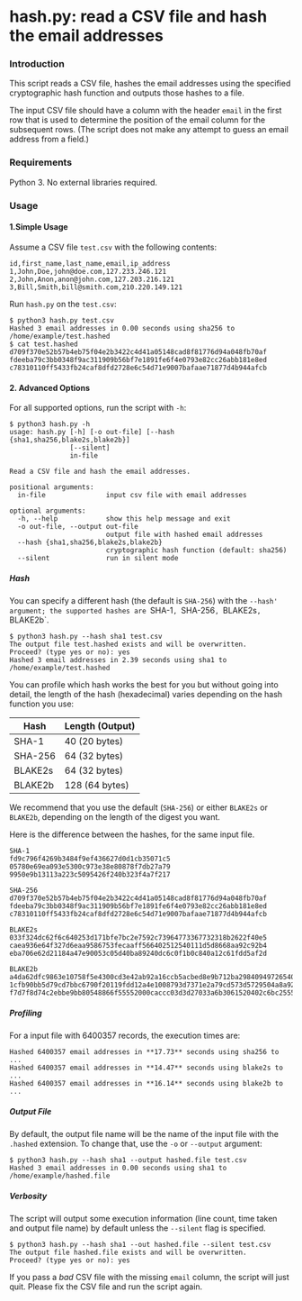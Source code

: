 # hash.py: read a CSV file and hash the email addresses

### Introduction
This script reads a CSV file, hashes the email addresses using the specified cryptographic hash function and outputs those hashes to a file.

The input CSV file should have a column with the header `email` in the first row that is used to determine the position of the email column for the subsequent rows. (The script does not make any attempt to guess an email address from a field.)

### Requirements

Python 3. No external libraries required.

### Usage

#### 1.Simple Usage
Assume a CSV file `test.csv` with the following contents:
```
id,first_name,last_name,email,ip_address
1,John,Doe,john@doe.com,127.233.246.121
2,John,Anon,anon@john.com,127.203.216.121
3,Bill,Smith,bill@smith.com,210.220.149.121
```
Run `hash.py` on the `test.csv`:

```
$ python3 hash.py test.csv 
Hashed 3 email addresses in 0.00 seconds using sha256 to /home/example/test.hashed
$ cat test.hashed 
d709f370e52b57b4eb75f04e2b3422c4d41a05148cad8f81776d94a048fb70af
fdeeba79c3bb0348f9ac311909b56bf7e1891fe6f4e0793e82cc26abb181e8ed
c78310110ff5433fb24caf8dfd2728e6c54d71e9007bafaae71877d4b944afcb
```

#### 2. Advanced Options

For all supported options, run the script with `-h`:

```
$ python3 hash.py -h
usage: hash.py [-h] [-o out-file] [--hash {sha1,sha256,blake2s,blake2b}]
               [--silent]
               in-file

Read a CSV file and hash the email addresses.

positional arguments:
  in-file               input csv file with email addresses

optional arguments:
  -h, --help            show this help message and exit
  -o out-file, --output out-file
                        output file with hashed email addresses
  --hash {sha1,sha256,blake2s,blake2b}
                        cryptographic hash function (default: sha256)
  --silent              run in silent mode
```

##### Hash

You can specify a different hash (the default is `SHA-256`) with the `--hash' argument; the supported hashes are `SHA-1`, `SHA-256`, `BLAKE2s`, `BLAKE2b`. 

```
$ python3 hash.py --hash sha1 test.csv 
The output file test.hashed exists and will be overwritten.
Proceed? (type yes or no): yes
Hashed 3 email addresses in 2.39 seconds using sha1 to /home/example/test.hashed
```

You can profile which hash works the best for you but without going into detail, the length of the hash (hexadecimal) varies depending on the hash function you use:

| Hash      | Length (Output) |
| --------- | --------------- |
| SHA-1     |  40 (20 bytes)  |
| SHA-256   |  64 (32 bytes)  |
| BLAKE2s   |  64 (32 bytes)  |
| BLAKE2b   |  128 (64 bytes) |

We recommend that you use the default (`SHA-256`) or either `BLAKE2s` or `BLAKE2b`, depending on the length of the digest you want.

Here is the difference between the hashes, for the same input file.

```
SHA-1
fd9c796f4269b3484f9ef436627d0d1cb35071c5
05780e69ea093e5300c973e38e80878f7db27a79
9950e9b13113a223c5095426f240b323f4a7f217

```

```
SHA-256
d709f370e52b57b4eb75f04e2b3422c4d41a05148cad8f81776d94a048fb70af
fdeeba79c3bb0348f9ac311909b56bf7e1891fe6f4e0793e82cc26abb181e8ed
c78310110ff5433fb24caf8dfd2728e6c54d71e9007bafaae71877d4b944afcb
```

```
BLAKE2s
033f324dc62f6c640253d171bfe7bc2e7592c73964773367732318b2622f40e5
caea936e64f327d6eaa9586753fecaaff566402512540111d5d8668aa92c92b4
eba706e62d21184a47e90053c05d40ba89240dc6c0f1b0c840a12c61fdd5af2d
```

```
BLAKE2b
a4da62dfc9863e10758f5e4300cd3e42ab92a16ccb5acbed8e9b712ba298409497265402157cee1ada0d22b98e02cc613ebbc616c4d48b2647a9e83bf8782027
1cfb90bb5d79cd7bbc6790f20119fdd12a4e1008793d7371e2a79cd573d5729504a8a92b4d6f914534193271a61a5b21495492fa4fc39db9bfe3275af7cabf4a
f7d7f8d74c2ebbe9bb80548866f55552000caccc03d3d27033a6b3061520402c6bc255508a59b383f415e067d372c96b654a75c9c5565e0ca63bd72c443469d7
```

##### Profiling

For a input file with 6400357 records, the execution times are:

    Hashed 6400357 email addresses in **17.73** seconds using sha256 to ...
    Hashed 6400357 email addresses in **14.47** seconds using blake2s to ...
    Hashed 6400357 email addresses in **16.14** seconds using blake2b to ...

##### Output File

By default, the output file name will be the name of the input file with the `.hashed` extension. To change that, use the `-o` or `--output` argument:

```
$ python3 hash.py --hash sha1 --output hashed.file test.csv 
Hashed 3 email addresses in 0.00 seconds using sha1 to /home/example/hashed.file
```

##### Verbosity

The script will output some execution information (line count, time taken and output file name) by default unless the `--silent` flag is specified.

```
$ python3 hash.py --hash sha1 --out hashed.file --silent test.csv 
The output file hashed.file exists and will be overwritten.
Proceed? (type yes or no): yes
```

If you pass a *bad* CSV file with the missing `email` column, the script will just quit. Please fix the CSV file and run the script again.
